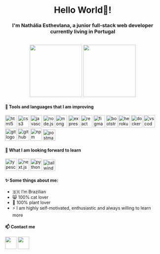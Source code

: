 <h1 align="center">Hello World👋!</h1>

<h3 align="center">I'm Nathália Esthevlana, a junior full-stack web developer currently living in Portugal</h3>
<br>
<div align="center">
<img height="170em" src="https://github-readme-stats-sigma-five.vercel.app/api?username=esthevlana&show_icons=true&theme=radical"/> <img height="170em" src="https://github-readme-stats-sigma-five.vercel.app/api/top-langs/?username=esthevlana&layout=compact&langs_count=16&theme=radical"/>
</div>

<h4>🔧 Tools and languages that I am improving</h4>

<div>
<img height="40em" width="37em" src="https://cdn.jsdelivr.net/gh/devicons/devicon/icons/html5/html5-original.svg" alt="html5 logo" />
<img height="40em" width="37em" src="https://cdn.jsdelivr.net/gh/devicons/devicon/icons/css3/css3-original.svg" alt="css3 logo" />
<img height="40em" width="37em" src="https://cdn.jsdelivr.net/gh/devicons/devicon/icons/javascript/javascript-original.svg" alt="javascript logo" />
<img height="40em" width="37em" src="https://cdn.jsdelivr.net/gh/devicons/devicon/icons/nodejs/nodejs-original-wordmark.svg" alt="node.js logo" />
<img height="40em" width="37em" src="https://cdn.jsdelivr.net/gh/devicons/devicon/icons/mongodb/mongodb-original-wordmark.svg" alt="mongodb logo" />
<img height="40em" width="37em" src="https://cdn.jsdelivr.net/gh/devicons/devicon/icons/express/express-original.svg" alt="express logo"/>
<img height="40em" width="37em" src="https://cdn.jsdelivr.net/gh/devicons/devicon/icons/react/react-original.svg" alt="react logo" />
<img height="40em" width="37em" src="https://cdn.jsdelivr.net/gh/devicons/devicon/icons/figma/figma-original.svg" alt="figma logo"/>
<img height="40em" width="37em" src="https://cdn.jsdelivr.net/gh/devicons/devicon/icons/bootstrap/bootstrap-original.svg" alt="bootstrap logo"/ >
<img height="40em" width="37em" src="https://cdn.jsdelivr.net/gh/devicons/devicon/icons/heroku/heroku-plain.svg" alt="heroku logo" />
<img height="40em" width="37em" src="https://cdn.jsdelivr.net/gh/devicons/devicon/icons/docker/docker-original.svg" alt="docker logo" />
<img height="40em" width="37em" src="https://cdn.jsdelivr.net/gh/devicons/devicon/icons/vscode/vscode-original.svg" alt="vscode logo"/ >
<img height="40em" width="37em" src="https://cdn.jsdelivr.net/gh/devicons/devicon/icons/git/git-original.svg" alt="git logo" />
<img height="40em" width="37em" src="https://cdn.jsdelivr.net/gh/devicons/devicon/icons/github/github-original.svg" alt="github logo" />   
<img height="40em" width="37em" src="https://cdn.jsdelivr.net/gh/devicons/devicon/icons/npm/npm-original-wordmark.svg" alt="npm logo"/ >
<img width="40em" height="37em" src="https://www.vectorlogo.zone/logos/getpostman/getpostman-icon.svg" alt="postman logo"/>
</div>
                                                                                                                                
<h4>👀 What I am looking forward to learn</h4>
                                                                                                                                
<img height="40em" width="37em" src="https://cdn.jsdelivr.net/gh/devicons/devicon/icons/typescript/typescript-original.svg" alt="typescript logo" /> <img height="40em" width="37em" src="https://cdn.jsdelivr.net/gh/devicons/devicon/icons/nextjs/nextjs-original.svg" alt="next.js logo" /> <img height="40em" width="37em" src="https://cdn.jsdelivr.net/gh/devicons/devicon/icons/python/python-original.svg" alt="python logo" /> <img width="40em" height="37em" src="https://upload.wikimedia.org/wikipedia/commons/thumb/d/d5/Tailwind_CSS_Logo.svg/2048px-Tailwind_CSS_Logo.svg.png" alt="tailwind logo"/>

<h4>✨ Some things about me:</h4>

- 🇧🇷  I’m Brazilian
- 😸 100% cat lover
- 🌱 100% plant lover
- ⚡ I am highly self-motivated, enthusiastic and always willing to learn more
                                                                                                                                
                                                                                                                                
<h4>📫 Contact me</h4>
                                                                                                                                
<a href="https://www.linkedin.com/in/nathalia-esthevlana/" target="_blank"><img height="40em" width="37em" src="https://cdn.jsdelivr.net/gh/devicons/devicon/icons/linkedin/linkedin-original.svg" /></a>
<a href="mailto:esthevlana@gmail.com" target="_blank"><img height="40em" width="37em" src="https://upload.wikimedia.org/wikipedia/commons/7/7e/Gmail_icon_%282020%29.svg" /></a>
